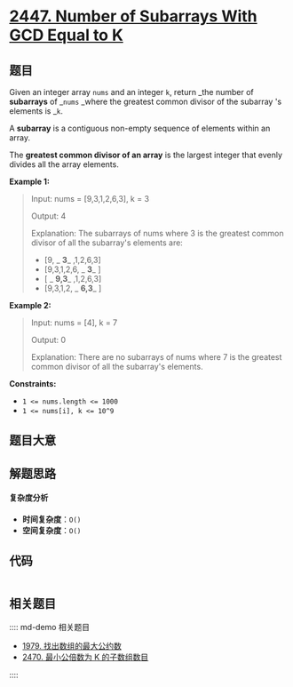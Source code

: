 # [2447. Number of Subarrays With GCD Equal to K](https://leetcode.com/problems/number-of-subarrays-with-gcd-equal-to-k/)

## 题目

Given an integer array `nums` and an integer `k`, return _the number of
**subarrays** of _`nums` _where the greatest common divisor of the subarray 's
elements is _`k`.

A **subarray** is a contiguous non-empty sequence of elements within an array.

The **greatest common divisor of an array** is the largest integer that evenly
divides all the array elements.

**Example 1:**

> Input: nums = [9,3,1,2,6,3], k = 3
>
> Output: 4
>
> Explanation: The subarrays of nums where 3 is the greatest common divisor of all the subarray's elements are:
>
> - [9, _ **3**_ ,1,2,6,3]
> - [9,3,1,2,6, _ **3**_ ]
> - [ _ **9,3**_ ,1,2,6,3]
> - [9,3,1,2, _ **6,3**_ ]

**Example 2:**

> Input: nums = [4], k = 7
>
> Output: 0
>
> Explanation: There are no subarrays of nums where 7 is the greatest common divisor of all the subarray's elements.

**Constraints:**

- `1 <= nums.length <= 1000`
- `1 <= nums[i], k <= 10^9`

## 题目大意

## 解题思路

#### 复杂度分析

- **时间复杂度**：`O()`
- **空间复杂度**：`O()`

## 代码

```javascript

```

## 相关题目

:::: md-demo 相关题目

- [1979. 找出数组的最大公约数](https://leetcode.com/problems/find-greatest-common-divisor-of-array)
- [2470. 最小公倍数为 K 的子数组数目](https://leetcode.com/problems/number-of-subarrays-with-lcm-equal-to-k)

::::
